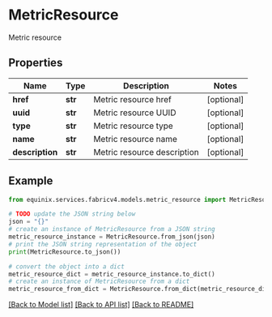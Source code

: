 # MetricResource

Metric resource

## Properties

Name | Type | Description | Notes
------------ | ------------- | ------------- | -------------
**href** | **str** | Metric resource href | [optional] 
**uuid** | **str** | Metric resource UUID | [optional] 
**type** | **str** | Metric resource type | [optional] 
**name** | **str** | Metric resource name | [optional] 
**description** | **str** | Metric resource description | [optional] 

## Example

```python
from equinix.services.fabricv4.models.metric_resource import MetricResource

# TODO update the JSON string below
json = "{}"
# create an instance of MetricResource from a JSON string
metric_resource_instance = MetricResource.from_json(json)
# print the JSON string representation of the object
print(MetricResource.to_json())

# convert the object into a dict
metric_resource_dict = metric_resource_instance.to_dict()
# create an instance of MetricResource from a dict
metric_resource_from_dict = MetricResource.from_dict(metric_resource_dict)
```
[[Back to Model list]](../README.md#documentation-for-models) [[Back to API list]](../README.md#documentation-for-api-endpoints) [[Back to README]](../README.md)


